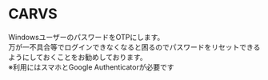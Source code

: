 # CARVS
WindowsユーザーのパスワードをOTPにします。<br>
万が一不具合等でログインできなくなると困るのでパスワードをリセットできるようにしておくことをお勧めしております。<br>
※利用にはスマホとGoogle Authenticatorが必要です
